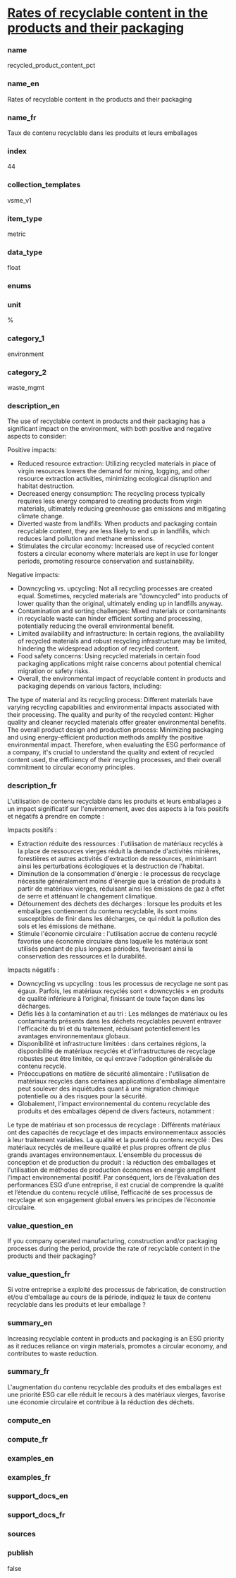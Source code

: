 
# [Rates of recyclable content in the products and their packaging](#recycled_product_content_pct)

### name

recycled_product_content_pct

### name_en

Rates of recyclable content in the products and their packaging

### name_fr

Taux de contenu recyclable dans les produits et leurs emballages

### index

44

### collection_templates

vsme_v1

### item_type

metric

### data_type

float

### enums



### unit

%

### category_1

environment

### category_2

waste_mgmt

### description_en

The use of recyclable content in products and their packaging has a significant impact on the
environment, with both positive and negative aspects to consider:

Positive impacts:
- Reduced resource extraction: Utilizing recycled materials in place of virgin resources lowers the
demand for mining, logging, and other resource extraction activities, minimizing ecological
disruption and habitat destruction.
- Decreased energy consumption: The recycling process typically requires less energy compared to
creating products from virgin materials, ultimately reducing greenhouse gas emissions and mitigating
climate change.
- Diverted waste from landfills: When products and packaging contain recyclable content, they are
less likely to end up in landfills, which reduces land pollution and methane emissions.
- Stimulates the circular economy: Increased use of recycled content fosters a circular economy
where materials are kept in use for longer periods, promoting resource conservation and
sustainability.

Negative impacts:
- Downcycling vs. upcycling: Not all recycling processes are created equal. Sometimes, recycled
materials are "downcycled" into products of lower quality than the original, ultimately ending up
in landfills anyway.
- Contamination and sorting challenges: Mixed materials or contaminants in recyclable waste can
hinder efficient sorting and processing, potentially reducing the overall environmental benefit.
- Limited availability and infrastructure: In certain regions, the availability of recycled
materials and robust recycling infrastructure may be limited, hindering the widespread adoption of
recycled content.
- Food safety concerns: Using recycled materials in certain food packaging applications might raise
concerns about potential chemical migration or safety risks.
- Overall, the environmental impact of recyclable content in products and packaging depends on
various factors, including:

The type of material and its recycling process: Different materials have varying recycling
capabilities and environmental impacts associated with their processing.
The quality and purity of the recycled content: Higher quality and cleaner recycled materials offer
greater environmental benefits.
The overall product design and production process: Minimizing packaging and using energy-efficient
production methods amplify the positive environmental impact.
Therefore, when evaluating the ESG performance of a company, it's crucial to understand the quality
and extent of recycled content used, the efficiency of their recycling processes, and their overall
commitment to circular economy principles.

### description_fr

L'utilisation de contenu recyclable dans les produits et leurs emballages a un impact significatif
sur l'environnement, avec des aspects à la fois positifs et négatifs à prendre en compte :

Impacts positifs :
- Extraction réduite des ressources : l'utilisation de matériaux recyclés à la place de ressources
vierges réduit la demande d'activités minières, forestières et autres activités d'extraction de
ressources, minimisant ainsi les perturbations écologiques et la destruction de l'habitat.
- Diminution de la consommation d'énergie : le processus de recyclage nécessite généralement moins
d'énergie que la création de produits à partir de matériaux vierges, réduisant ainsi les émissions
de gaz à effet de serre et atténuant le changement climatique.
- Détournement des déchets des décharges : lorsque les produits et les emballages contiennent du
contenu recyclable, ils sont moins susceptibles de finir dans les décharges, ce qui réduit la
pollution des sols et les émissions de méthane.
- Stimule l'économie circulaire : l'utilisation accrue de contenu recyclé favorise une économie
circulaire dans laquelle les matériaux sont utilisés pendant de plus longues périodes, favorisant
ainsi la conservation des ressources et la durabilité.

Impacts négatifs :
- Downcycling vs upcycling : tous les processus de recyclage ne sont pas égaux. Parfois, les
matériaux recyclés sont « downcyclés » en produits de qualité inférieure à l’original, finissant
de toute façon dans les décharges.
- Défis liés à la contamination et au tri : Les mélanges de matériaux ou les contaminants présents
dans les déchets recyclables peuvent entraver l'efficacité du tri et du traitement, réduisant
potentiellement les avantages environnementaux globaux.
- Disponibilité et infrastructure limitées : dans certaines régions, la disponibilité de matériaux
recyclés et d'infrastructures de recyclage robustes peut être limitée, ce qui entrave l'adoption
généralisée du contenu recyclé.
- Préoccupations en matière de sécurité alimentaire : l'utilisation de matériaux recyclés dans
certaines applications d'emballage alimentaire peut soulever des inquiétudes quant à une migration
chimique potentielle ou à des risques pour la sécurité.
- Globalement, l'impact environnemental du contenu recyclable des produits et des emballages dépend
de divers facteurs, notamment :

Le type de matériau et son processus de recyclage : Différents matériaux ont des capacités de
recyclage et des impacts environnementaux associés à leur traitement variables.
La qualité et la pureté du contenu recyclé : Des matériaux recyclés de meilleure qualité et plus
propres offrent de plus grands avantages environnementaux.
L'ensemble du processus de conception et de production du produit : la réduction des emballages et
l'utilisation de méthodes de production économes en énergie amplifient l'impact environnemental
positif.
Par conséquent, lors de l’évaluation des performances ESG d’une entreprise, il est crucial de
comprendre la qualité et l’étendue du contenu recyclé utilisé, l’efficacité de ses processus de
recyclage et son engagement global envers les principes de l’économie circulaire.

### value_question_en

If you company operated manufacturing, construction and/or packaging processes during the period,
provide the rate of recyclable content in the products and their packaging?

### value_question_fr

Si votre entreprise a exploité des processus de fabrication, de construction et/ou d'emballage au
cours de la période, indiquez le taux de contenu recyclable dans les produits et leur emballage ?

### summary_en

Increasing recyclable content in products and packaging is an ESG priority as it reduces reliance
on virgin materials, promotes a circular economy, and contributes to waste reduction.

### summary_fr

L'augmentation du contenu recyclable des produits et des emballages est une priorité ESG car elle
réduit le recours à des matériaux vierges, favorise une économie circulaire et contribue à la
réduction des déchets.

### compute_en



### compute_fr



### examples_en



### examples_fr



### support_docs_en



### support_docs_fr



### sources



### publish

false
